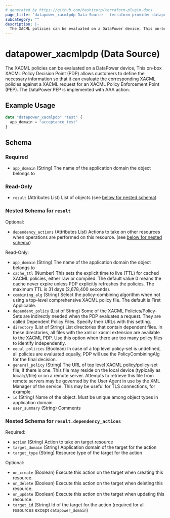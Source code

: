 ```yaml
---
# generated by https://github.com/hashicorp/terraform-plugin-docs
page_title: "datapower_xacmlpdp Data Source - terraform-provider-datapower"
subcategory: ""
description: |-
  The XACML policies can be evaluated on a DataPower device, This on-box XACML Policy Decision Point (PDP) allows customers to define the necessary information so that it can evaluate the corresponding XACML policies against a XACML request for an XACML Policy Enforcement Point (PEP). The DataPower PEP is implemented with AAA action.
---
```


# datapower_xacmlpdp (Data Source)

The XACML policies can be evaluated on a DataPower device, This on-box XACML Policy Decision Point (PDP) allows customers to define the necessary information so that it can evaluate the corresponding XACML policies against a XACML request for an XACML Policy Enforcement Point (PEP). The DataPower PEP is implemented with AAA action.

## Example Usage

```terraform
data "datapower_xacmlpdp" "test" {
  app_domain = "acceptance_test"
}
```

<!-- schema generated by tfplugindocs -->
## Schema

### Required

- `app_domain` (String) The name of the application domain the object belongs to

### Read-Only

- `result` (Attributes List) List of objects (see [below for nested schema](#nestedatt--result))

<a id="nestedatt--result"></a>
### Nested Schema for `result`

Optional:

- `dependency_actions` (Attributes List) Actions to take on other resources when operations are performed on this resource. (see [below for nested schema](#nestedatt--result--dependency_actions))

Read-Only:

- `app_domain` (String) The name of the application domain the object belongs to
- `cache_ttl` (Number) This sets the explicit time to live (TTL) for cached XACML policies, either raw or compiled. The default value 0 means the cache never expire unless PDP explicitly refreshes the policies. The maximum TTL is 31 days (2,678,400 seconds).
- `combining_alg` (String) Select the policy-combining algorithm when not using a top-level comprehensive XACML policy file. The default is First Applicable.
- `dependent_policy` (List of String) Some of the XACML Policies/Policy-Sets are indirectly needed when the PDP evaluates a request. They are called Dependent Policy Files. Specify their URLs with this setting.
- `directory` (List of String) List directories that contain dependent files. In these directories, all files with the xml or xacml extension are available to the XACML PDP. Use this option when there are too many policy files to identify independently.
- `equal_policies` (Boolean) In case of a top level policy-set is undefined, all policies are evaluated equally, PDP will use the PolicyCombiningAlg for the final decision.
- `general_policy` (String) The URL of top level XACML policy/policy-set file, if there is one. This file may reside on the local device (typically as local:///file) or on a remote server. Attempts to retrieve this file from remote servers may be governed by the User Agent in use by the XML Manager of the service. This may be useful for TLS connections, for example.
- `id` (String) Name of the object. Must be unique among object types in application domain.
- `user_summary` (String) Comments

<a id="nestedatt--result--dependency_actions"></a>
### Nested Schema for `result.dependency_actions`

Required:

- `action` (String) Action to take on target resource
- `target_domain` (String) Application domain of the target for the action
- `target_type` (String) Resource type of the target for the action

Optional:

- `on_create` (Boolean) Execute this action on the target when creating this resource.
- `on_delete` (Boolean) Execute this action on the target when deleting this resource.
- `on_update` (Boolean) Execute this action on the target when updating this resource.
- `target_id` (String) Id of the target for the action (required for all resources except `datapower_domain`)
